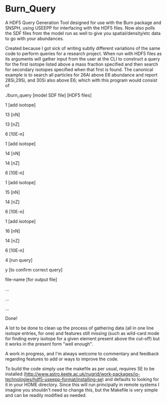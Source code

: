 Burn_Query
==========

A HDF5 Query Generation Tool designed for use with the Burn package and SNSPH, using 
USEEPP for interfacing with the HDF5 files. Now also polls the SDF files from the model run as well
to give you spatial/density/etc data to go with your abundances. 

Created because I got sick of writing subtly different variations of the same
code to perform queries for a research project. When run with HDF5 files as 
its arguments will gather input from the user at the CLI to construct a query for
the first isotope listed above a mass fraction specified and then search for secondary
isotopes specified when that first is found. The canonical example is to search all
particles for 26Al above E6 abundance and report 28Si,29Si, and 30Si also above E6; 
which with this program would consist of 

./burn_query [model SDF file] [HDF5 files]

1 [add isotope]

13 [nN]

13 [nZ]

6  [10E-n]

1 [add isotope]

14 [nN]

14 [nZ]

6  [10E-n]

1 [add isotope]

15 [nN]

14 [nZ]

6  [10E-n]

1 [add isotope]

16 [nN]

14 [nZ]

6  [10E-n]

4 [run query]

y [to confirm correct query]

file-name [for output file]

...

...

...

Done!

A lot to be done to clean up the process of gathering data (all in one line isotope entries, for one)
and features still missing (such as wild-card mode for finding every isotope for a given element present 
above the cut-off) but it works in the present form "well enough". 

A work in progress, and I'm always welcome to commentary and feedback regarding
features to add or ways to improve the code.

To build the code simply use the makefile as per usual, requires SE to be installed 
(http://www.astro.keele.ac.uk/nugrid/work-packages/io-technologies/hdf5-useepp-format/installing-se) 
and defaults to looking for it in your HOME directory. Since this will run principally in 
remote systems I imagine you shouldn't need to change this, but the Makefile is very simple 
and can be readily modified as needed.

